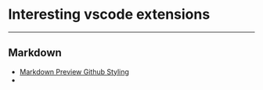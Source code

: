 # Interesting vscode extensions

---

## Markdown

- [Markdown Preview Github Styling](https://marketplace.visualstudio.com/items?itemName=bierner.markdown-preview-github-styles)
- 